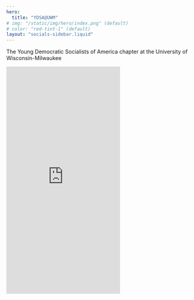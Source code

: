 ```yaml
---
hero:
  title: "YDSA@UWM"
# img: "/static/img/hero/index.png" (default)
# color: "red-tint-1" (default)
layout: "socials-sidebar.liquid"
---
```


The Young Democratic Socialists of America chapter at the University of Wisconsin-Milwaukee

<iframe src="https://calendar.google.com/calendar/embed?height=600&wkst=1&ctz=America%2FChicago&showPrint=0&showTabs=0&showCalendars=0&src=dXdtZHNhQGdtYWlsLmNvbQ&src=Zjk1N2IzMWY0YzkyMWFjZGJhNDQwNTQ0MzVkNjVmODZlMjQ4NWM2MmFhYjhiZTZjMDM3NGIyZTk4NTEyNDIwNUBncm91cC5jYWxlbmRhci5nb29nbGUuY29t&color=%23D50000&color=%239E69AF" style="border-width:0" height="600" frameborder="0" scrolling="no"></iframe>
